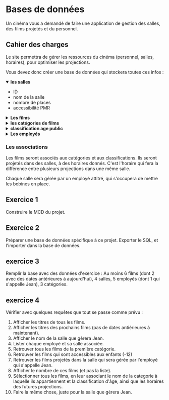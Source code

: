 # Bases de données

Un cinéma vous a demandé de faire une application de gestion des salles, des films projetés et du personnel.

## Cahier des charges
Le site permettra de gérer les ressources du cinéma (personnel, salles, horaires), pour optimiser les projections.

Vous devez donc créer une base de données qui stockera toutes ces infos :

<details open>
  <summary><b>les salles</b></summary>

  - ID
  - nom de la salle
  - nombre de places
  - accessibilité PMR
</details>

<details>
  <summary><b>Les films</b></summary>

  - ID
  - nom du film
  - url de l'affiche
  - lien du trailer
  - résumé
  - durée
  - date de sortie
</details>

<details>
  <summary><b>les catégories de films</b></summary>

  - ID
  - nom de la catégorie
  - Description
</details>

<details>
  <summary><b>classification age public</b></summary>

  - id
  - intitulé (voir ci-dessous)
  - Avertissement (peut être adjoint à n'importe quel classement) : booléen

  Les valeurs attendues seront :

    - Tous publics
    - Interdit aux moins de 12 ans
    - Interdit aux moins de 16 ans
    - Interdit aux moins de 18 ans non classé X 
    - Interdit aux moins de 18 ans classé X 
</details>

<details>
  <summary><b>Les employés</b></summary>

  - ID
  - Nom
  - Prénom
  - mail
  - téléphone
  - année d'arrivée dans le cinéma
</details>

### Les associations 
Les films seront associés aux catégories et aux classifications. 
Ils seront projetés dans des salles, à des horaires donnés. C'est l'horaire qui fera la différence entre plusieurs projections dans une même salle.

Chaque salle sera gérée par un employé attitré, qui s'occupera de mettre les bobines en place.

## Exercice 1
Construire le MCD du projet.

## Exercice 2
Préparer une base de données spécifique à ce projet. Exporter le SQL, et l'importer dans la base de données.

## exercice 3
Remplir la base avec des données d'exercice :
  Au moins 6 films (dont 2 avec des dates antérieures à aujourd'hui), 4 salles, 5 employés (dont 1 qui s'appelle Jean), 3 catégories.

## exercice 4
Vérifier avec quelques requêtes que tout se passe comme prévu :

1. Afficher les titres de tous les films.
2. Afficher les titres des prochains films (pas de dates antiérieures à maintenant).
3. Afficher le nom de la salle que gèrera Jean.
4. Lister chaque employé et sa salle associée.
5. Retrouver tous les films de la première catégorie.
6. Retrouver les films qui sont accessibles aux enfants (-12)
7. Retrouver les films projetés dans la salle qui sera gérée par l'employé qui s'appelle Jean.
8. Afficher le nombre de ces films (et pas la liste).
9. Sélectionner tous les films, en leur associant le nom de la categorie à laquelle ils appartiennent et la classification d'âge, ainsi que les horaires des futures projections.
10. Faire la même chose, juste pour la salle que gèrera Jean.
